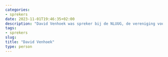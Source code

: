 ```yaml
---
categories:
- sprekers
date: 2023-11-01T19:46:35+02:00
description: "David Venhoek was spreker bij de NLUUG, de vereniging voor open systemen en open standaarden. Lees meer over deze spreker."
tags:
- sprekers
slug:
title: "David Venhoek"
type: person
---
```


